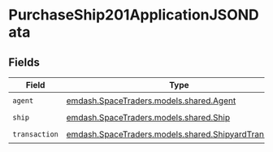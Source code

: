 # PurchaseShip201ApplicationJSONData


## Fields

| Field                                                                                               | Type                                                                                                | Required                                                                                            | Description                                                                                         |
| --------------------------------------------------------------------------------------------------- | --------------------------------------------------------------------------------------------------- | --------------------------------------------------------------------------------------------------- | --------------------------------------------------------------------------------------------------- |
| `agent`                                                                                             | [emdash.SpaceTraders.models.shared.Agent](../../models/shared/Agent.md)                             | :heavy_check_mark:                                                                                  | N/A                                                                                                 |
| `ship`                                                                                              | [emdash.SpaceTraders.models.shared.Ship](../../models/shared/Ship.md)                               | :heavy_check_mark:                                                                                  | A ship                                                                                              |
| `transaction`                                                                                       | [emdash.SpaceTraders.models.shared.ShipyardTransaction](../../models/shared/ShipyardTransaction.md) | :heavy_check_mark:                                                                                  | N/A                                                                                                 |